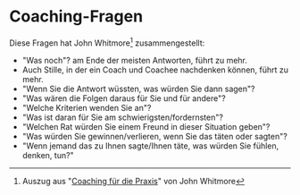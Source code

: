 # Coaching-Fragen

Diese Fragen hat John Whitmore[^1] zusammengestellt:

- "Was noch"? am Ende der meisten Antworten, führt zu mehr.
- Auch Stille, in der ein Coach und Coachee nachdenken können, führt zu mehr.
- "Wenn Sie die Antwort wüssten, was würden Sie dann sagen"?
- "Was wären die Folgen daraus für Sie und für andere"?
- "Welche Kriterien wenden Sie an"?
- "Was ist daran für Sie am schwierigsten/fordernsten"?
- "Welchen Rat würden Sie einem Freund in dieser Situation geben"?
- "Was würden Sie gewinnen/verlieren, wenn Sie das täten oder sagten"?
- "Wenn jemand das zu Ihnen sagte/Ihnen täte, was würden Sie fühlen, denken, tun?"

[^1]: Auszug aus "[Coaching für die Praxis](https://www.amazon.de/Coaching-f%C3%BCr-Praxis-Heyne-Business/dp/3453117492)" von John Whitmore
